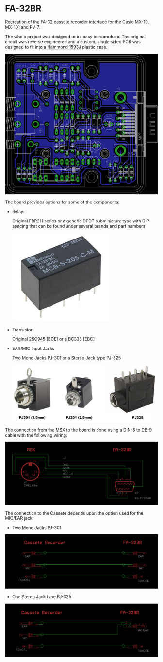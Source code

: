 # FA-32BR

Recreation of the FA-32 cassete recorder interface for the Casio MX-10, MX-101 and PV-7. 

The whole project was designed to be easy to reproduce. The original circuit was reverse engineered and a custom, 
single sided PCB was designed to fit into a [Hammond 1593J](http://www.hammondmfg.com/pdf/1593J.pdf) plastic case. 

![PCB Image](/FA-32/board_db9.png "Single Sided Board")

The board provides options for some of the components:
- Relay:

  Original FBR211 series or a generic DPDT subminiature type with DIP spacing that can be found under several brands and part numbers
  
  ![Optional Relay](/FA-32/DPDT_sub_relay.jpg "Generic Subminiature Relay")
  
- Transistor

  Original 2SC945 [BCE] or a BC338 [EBC]
  
  
- EAR/MIC Input Jacks

  Two Mono Jacks PJ-301 or a Stereo Jack type PJ-325
  
  ![Otion for Jacks](/FA-32/plugsMonoStereo.jpg "Jacks 3.5mm and 2.5mm")

The connection from the MSX to the board is done using a DIN-5 to DB-9 cable with the following wiring:

![MSX Wiring](/FA-32/FA-32BR_Cable_Wiring.png "Wiring from MSX to Interface")

The connection to the Cassete depends upon the option used for the MIC/EAR jack:

- Two Mono Jacks PJ-301

![Straight Cable](/FA-32/cable-mono.png "Straight Cable")
    
- One Stereo Jack type PJ-325

![Stereo Cable](/FA-32/cable-stereo.png "Stereo Cable")
